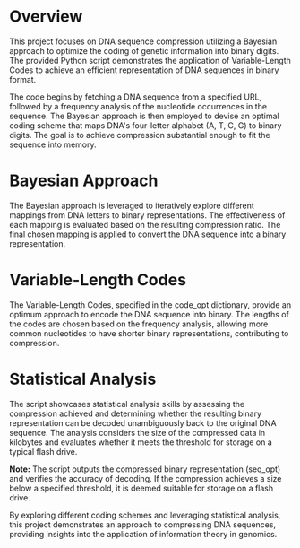 # Overview

This project focuses on DNA sequence compression utilizing a Bayesian approach to optimize the coding of genetic information into binary digits. The provided Python script demonstrates the application of Variable-Length Codes to achieve an efficient representation of DNA sequences in binary format.

The code begins by fetching a DNA sequence from a specified URL, followed by a frequency analysis of the nucleotide occurrences in the sequence. The Bayesian approach is then employed to devise an optimal coding scheme that maps DNA's four-letter alphabet (A, T, C, G) to binary digits. The goal is to achieve compression substantial enough to fit the sequence into memory.

# Bayesian Approach

The Bayesian approach is leveraged to iteratively explore different mappings from DNA letters to binary representations. The effectiveness of each mapping is evaluated based on the resulting compression ratio. The final chosen mapping is applied to convert the DNA sequence into a binary representation.

# Variable-Length Codes

The Variable-Length Codes, specified in the code_opt dictionary, provide an optimum approach to encode the DNA sequence into binary. The lengths of the codes are chosen based on the frequency analysis, allowing more common nucleotides to have shorter binary representations, contributing to compression.

# Statistical Analysis

The script showcases statistical analysis skills by assessing the compression achieved and determining whether the resulting binary representation can be decoded unambiguously back to the original DNA sequence. The analysis considers the size of the compressed data in kilobytes and evaluates whether it meets the threshold for storage on a typical flash drive.

**Note:** The script outputs the compressed binary representation (seq_opt) and verifies the accuracy of decoding. If the compression achieves a size below a specified threshold, it is deemed suitable for storage on a flash drive.

By exploring different coding schemes and leveraging statistical analysis, this project demonstrates an approach to compressing DNA sequences, providing insights into the application of information theory in genomics.
